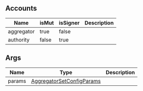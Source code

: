 ## Accounts

| Name       | isMut | isSigner | Description |
| ---------- | ----- | -------- | ----------- |
| aggregator | true  | false    |             |
| authority  | false | true     |             |

## Args

| Name   | Type                                                                     | Description |
| ------ | ------------------------------------------------------------------------ | ----------- |
| params | [AggregatorSetConfigParams](/solana/idl/types/aggregatorsetconfigparams) |             |
